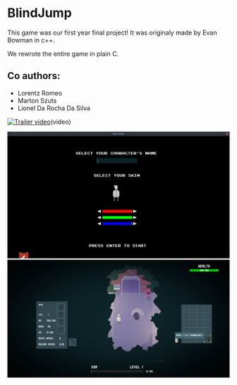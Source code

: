 # BlindJump

This game was our first year final project!
It was originaly made by Evan Bowman in c++.

We rewrote the entire game in plain C.

## Co authors:

- Lorentz Romeo  
- Marton Szuts  
- Lionel Da Rocha Da Silva  

[![Trailer video](http://img.youtube.com/vi/xPYve8_049M/0.jpg)](http://www.youtube.com/watch?v=xPYve8_049M "Blind Jump")(video)

![](https://github.com/AdlanSADOU/BlindJump/blob/master/screenshots/character-creation.png)
![](https://github.com/AdlanSADOU/BlindJump/blob/master/screenshots/game.png)
